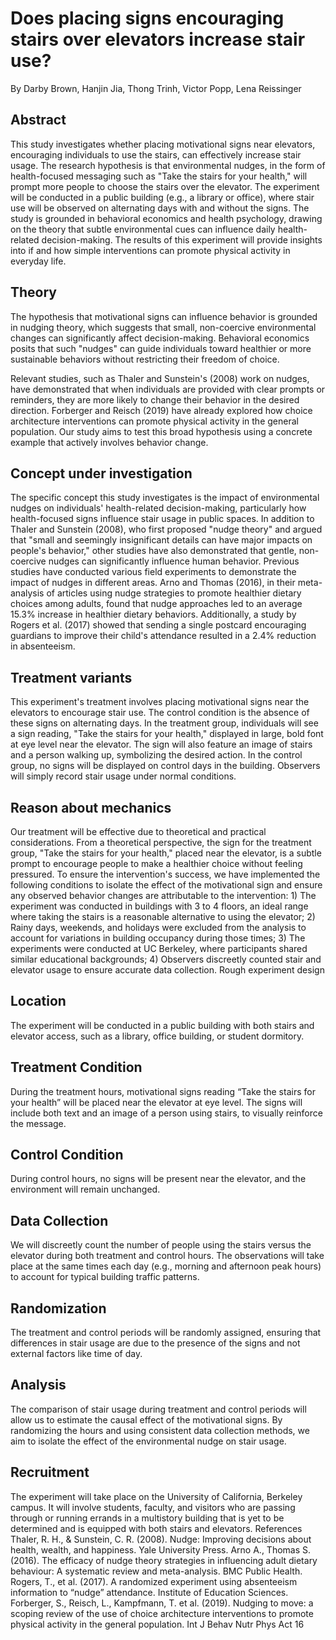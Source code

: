 # Does placing signs encouraging stairs over elevators increase stair use?

By Darby Brown, Hanjin Jia, Thong Trinh, Victor Popp, Lena Reissinger

## Abstract
This study investigates whether placing motivational signs near elevators, encouraging individuals to use the stairs, can effectively increase stair usage. The research hypothesis is that environmental nudges, in the form of health-focused messaging such as "Take the stairs for your health," will prompt more people to choose the stairs over the elevator. The experiment will be conducted in a public building (e.g., a library or office), where stair use will be observed on alternating days with and without the signs. The study is grounded in behavioral economics and health psychology, drawing on the theory that subtle environmental cues can influence daily health-related decision-making. The results of this experiment will provide insights into if and  how simple interventions can promote physical activity in everyday life.

## Theory
The hypothesis that motivational signs can influence behavior is grounded in nudging theory, which suggests that small, non-coercive environmental changes can significantly affect decision-making. Behavioral economics posits that such "nudges" can guide individuals toward healthier or more sustainable behaviors without restricting their freedom of choice.

Relevant studies, such as Thaler and Sunstein's (2008) work on nudges, have demonstrated that when individuals are provided with clear prompts or reminders, they are more likely to change their behavior in the desired direction. Forberger and Reisch (2019) have already explored how choice architecture interventions can promote physical activity in the general population. Our study aims to test this broad hypothesis using a concrete example that actively involves behavior change.

## Concept under investigation 
The specific concept this study investigates is the impact of environmental nudges on individuals' health-related decision-making, particularly how health-focused signs influence stair usage in public spaces. In addition to Thaler and Sunstein (2008), who first proposed "nudge theory" and argued that "small and seemingly insignificant details can have major impacts on people's behavior," other studies have also demonstrated that gentle, non-coercive nudges can significantly influence human behavior. 
Previous studies have conducted various field experiments to demonstrate the impact of nudges in different areas. Arno and Thomas (2016), in their meta-analysis of articles using nudge strategies to promote healthier dietary choices among adults, found that nudge approaches led to an average 15.3% increase in healthier dietary behaviors. Additionally, a study by Rogers et al. (2017) showed that sending a single postcard encouraging guardians to improve their child's attendance resulted in a 2.4% reduction in absenteeism.

## Treatment variants
This experiment's treatment involves placing motivational signs near the elevators to encourage stair use. The control condition is the absence of these signs on alternating days.
In the treatment group, individuals will see a sign reading, "Take the stairs for your health," displayed in large, bold font at eye level near the elevator. The sign will also feature an image of stairs and a person walking up, symbolizing the desired action.
In the control group, no signs will be displayed on control days in the building. Observers will simply record stair usage under normal conditions.

## Reason about mechanics
Our treatment will be effective due to theoretical and practical considerations. From a theoretical perspective, the sign for the treatment group, "Take the stairs for your health," placed near the elevator, is a subtle prompt to encourage people to make a healthier choice without feeling pressured.
To ensure the intervention's success, we have implemented the following conditions to isolate the effect of the motivational sign and ensure any observed behavior changes are attributable to the intervention: 1) The experiment was conducted in buildings with 3 to 4 floors, an ideal range where taking the stairs is a reasonable alternative to using the elevator; 2) Rainy days, weekends, and holidays were excluded from the analysis to account for variations in building occupancy during those times; 3) The experiments were conducted at UC Berkeley, where participants shared similar educational backgrounds; 4) Observers discreetly counted stair and elevator usage to ensure accurate data collection.
Rough experiment design

## Location
The experiment will be conducted in a public building with both stairs and elevator access, such as a library, office building, or student dormitory.

## Treatment Condition
During the treatment hours, motivational signs reading “Take the stairs for your health” will be placed near the elevator at eye level. The signs will include both text and an image of a person using stairs, to visually reinforce the message.

## Control Condition
During control hours, no signs will be present near the elevator, and the environment will remain unchanged.

## Data Collection
We will discreetly count the number of people using the stairs versus the elevator during both treatment and control hours. The observations will take place at the same times each day (e.g., morning and afternoon peak hours) to account for typical building traffic patterns.

## Randomization
The treatment and control periods will be randomly assigned, ensuring that differences in stair usage are due to the presence of the signs and not external factors like time of day.

## Analysis
The comparison of stair usage during treatment and control periods will allow us to estimate the causal effect of the motivational signs. By randomizing the hours and using consistent data collection methods, we aim to isolate the effect of the environmental nudge on stair usage.

## Recruitment
The experiment will take place on the University of California, Berkeley campus. It will involve students, faculty, and visitors who are passing through or running errands in a multistory building that is yet to be determined and is equipped with both stairs and elevators. 
References
Thaler, R. H., & Sunstein, C. R. (2008). Nudge: Improving decisions about health, wealth, and happiness. Yale University Press.
Arno A., Thomas S. (2016). The efficacy of nudge theory strategies in influencing adult dietary behaviour: A systematic review and meta-analysis. BMC Public Health.
Rogers, T., et al. (2017). A randomized experiment using absenteeism information to “nudge” attendance. Institute of Education Sciences.
Forberger, S., Reisch, L., Kampfmann, T. et al. (2019). Nudging to move: a scoping review of the use of choice architecture interventions to promote physical activity in the general population. Int J Behav Nutr Phys Act 16

